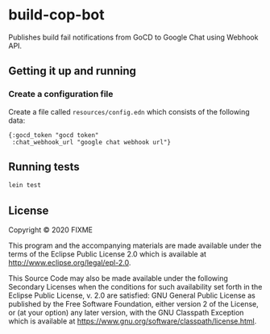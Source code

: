 # build-cop-bot

Publishes build fail notifications from GoCD to Google Chat using Webhook API.

## Getting it up and running

### Create a configuration file

Create a file called `resources/config.edn` which consists of the following data:

```edn
{:gocd_token "gocd token"
 :chat_webhook_url "google chat webhook url"}
```

## Running tests

```sh
lein test
```

## License

Copyright © 2020 FIXME

This program and the accompanying materials are made available under the
terms of the Eclipse Public License 2.0 which is available at
http://www.eclipse.org/legal/epl-2.0.

This Source Code may also be made available under the following Secondary
Licenses when the conditions for such availability set forth in the Eclipse
Public License, v. 2.0 are satisfied: GNU General Public License as published by
the Free Software Foundation, either version 2 of the License, or (at your
option) any later version, with the GNU Classpath Exception which is available
at https://www.gnu.org/software/classpath/license.html.
